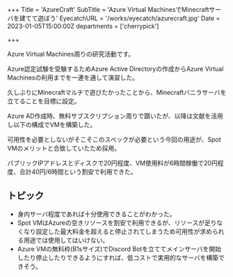 +++
Title = 'AzureCraft'
SubTitle = 'Azure Virtual MachinesでMinecraftサーバを建てて遊ぼう'
EyecatchURL = '/works/eyecatch/azurecraft.jpg'
Date = 2023-01-05T15:00:00Z
departments = ['cherrypick']

+++

Azure Virtual Machines周りの研究活動です。

<!--more-->


Azure認定試験を受験するためAzure Active Directoryの作成からAzure Virtual Machinesの利用までを一連を通して演習した。

久しぶりにMinecraftマルチで遊びたかったことから、Minecraftバニラサーバを立てることを目標に設定。

Azure AD作成時、無料サブスクリプション周りで躓いたが、以降は文献を活用し以下の構成でVMを構築した。

可用性を必要としないがそこそこのスペックが必要という今回の用途が、Spot VMのメリットと合致していたため採用。

パブリックIPアドレスとディスクで20円程度、VM使用料が6時間稼働で20円程度、合計40円/6時間という割安で利用できた。

## トピック

- 身内サーバ程度であれば十分使用できることがわかった。
- Spot VMはAzureの空きリソースを割安で利用できるが、リソースが足りなくなり設定した最大料金を超えると停止されてしまうため可用性が求められる用途では使用してはいけない。
- Azure VMの無料枠(B1sサイズ)でDiscord Botを立ててメインサーバを開始したり停止したりできるようにすれば、低コストで実用的なサーバを構築できそう。
